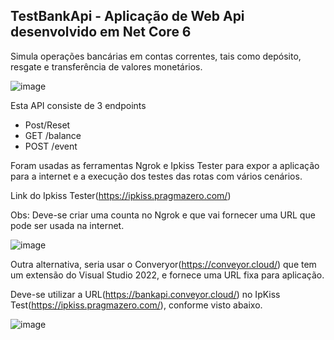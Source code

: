 ## TestBankApi - Aplicação de Web Api desenvolvido em Net Core 6 
  Simula operações bancárias em contas correntes, tais como depósito, resgate e transferência de valores monetários.
  
 ![image](https://user-images.githubusercontent.com/4015482/174461859-9c4ae363-e4ca-4404-981b-1b8f6be5ea3f.png)



Esta API consiste de 3 endpoints
 - Post/Reset
 - GET /balance
 - POST /event

Foram usadas as ferramentas Ngrok e Ipkiss Tester para expor a aplicação para a internet e a execução dos testes das rotas com vários cenários.

 Link do Ipkiss Tester(https://ipkiss.pragmazero.com/)
 
 Obs: Deve-se criar uma counta no Ngrok e que vai fornecer uma URL que pode ser usada na internet.
 
![image](https://user-images.githubusercontent.com/4015482/174451472-5da4748e-43ff-492c-916f-13b05060c84a.png)

Outra alternativa, seria usar o Converyor(https://conveyor.cloud/) que tem um extensão do Visual Studio 2022, e fornece uma URL fixa para aplicação.

Deve-se utilizar a URL(https://bankapi.conveyor.cloud/) no IpKiss Test(https://ipkiss.pragmazero.com/), conforme visto abaixo.

![image](https://user-images.githubusercontent.com/4015482/174461440-2de952a8-e8b5-4789-b577-c5768b322c27.png)



  
